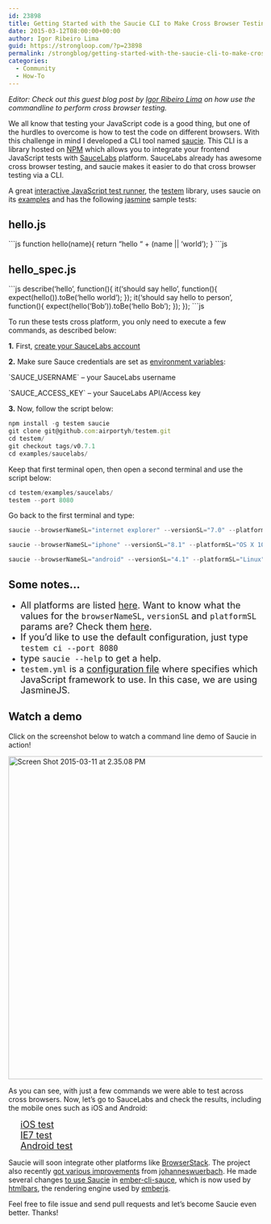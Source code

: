 ```yaml
---
id: 23898
title: Getting Started with the Saucie CLI to Make Cross Browser Testing Easier
date: 2015-03-12T08:00:00+00:00
author: Igor Ribeiro Lima
guid: https://strongloop.com/?p=23898
permalink: /strongblog/getting-started-with-the-saucie-cli-to-make-cross-browser-testing-easier/
categories:
  - Community
  - How-To
---
```

_Editor: Check out this guest blog post by [Igor Ribeiro Lima](https://twitter.com/igorribeirolima) on how use the commandline to perform cross browser testing._

We all know that testing your JavaScript code is a good thing, but one of the hurdles to overcome is how to test the code on different browsers. With this challenge in mind I developed a CLI tool named <a href="https://www.npmjs.com/package/saucie" rel="noreferrer">saucie</a>. This CLI is a library hosted on <a href="https://www.npmjs.com/" rel="noreferrer">NPM</a> which allows you to integrate your frontend JavaScript tests with <a href="https://saucelabs.com/" rel="noreferrer">SauceLabs</a> platform. SauceLabs already has awesome cross browser testing, and saucie makes it easier to do that cross browser testing via a CLI.

<!--more-->

A great <a href="http://tobyho.com/2012/06/24/testem-interactive-js-test-runner/" rel="noreferrer">interactive JavaScript test runner</a>, the <a href="https://github.com/airportyh/testem" rel="noreferrer">testem</a> library, uses saucie on its <a href="https://github.com/airportyh/testem/tree/master/examples/saucelabs" rel="noreferrer">examples</a> and has the following <a href="http://jasmine.github.io/" rel="noreferrer">jasmine</a> sample tests:

## **hello.js**

<div class="highlight highlight-js">
  ```js
function hello(name){
    return “hello “ + (name || ‘world’);
}
```js
</div>

## **hello_spec.js**

<div class="highlight highlight-js">
  ```js
describe(‘hello’, <span class="pl-st">function</span>(){
    it(‘should say hello’, <span class="pl-st">function</span>(){
        expect(hello()).toBe(‘hello world’);
    });
    it(‘should say hello to person’, <span class="pl-st">function</span>(){
        expect(hello(‘Bob’)).toBe(‘hello Bob’);
    });
});
```js
</div>

To run these tests cross platform, you only need to execute a few commands, as described below:

**1.** First, <a href="https://saucelabs.com/signup/trial" rel="noreferrer">create your SauceLabs account</a>

**2.** Make sure Sauce credentials are set as <a href="http://en.wikipedia.org/wiki/Environment_variable" rel="noreferrer">environment variables</a>:

\`SAUCE_USERNAME\` &#8211; your SauceLabs username

\`SAUCE\_ACCESS\_KEY\` &#8211; your SauceLabs API/Access key

**3.** Now, follow the script below:

```js
npm install -g testem saucie
git clone git@github.com:airportyh/testem.git
cd testem/
git checkout tags/v0.7.1
cd examples/saucelabs/
```

Keep that first terminal open, then open a second terminal and use the script below:

```js
cd testem/examples/saucelabs/
testem --port 8080
```

Go back to the first terminal and type:

```js
saucie --browserNameSL="internet explorer" --versionSL="7.0" --platformSL="Windows XP"

saucie --browserNameSL="iphone" --versionSL="8.1" --platformSL="OS X 10.10" --deviceNameSL="iPad Simulator" --deviceOrientationSL="portrait"

saucie --browserNameSL="android" --versionSL="4.1" --platformSL="Linux" --deviceNameSL="Motorola Atrix HD Emulator" --deviceOrientationSL="portrait"
```

## **Some notes&#8230;**

  * <span style="font-size: 18px;">All platforms are listed <a href="https://saucelabs.com/platforms/" rel="noreferrer">here</a>. Want to know what the values for the `browserNameSL`, `versionSL` and `platformSL` params are? Check them <a href="https://docs.saucelabs.com/reference/platforms-configurator/#/" rel="noreferrer">here</a>.</span>
  * <span style="font-size: 18px;">If you’d like to use the default configuration, just type <code>testem ci --port 8080</code></span>
  * <span style="font-size: 18px;">type <code>saucie --help</code> to get a help.</span>
  * <span style="font-size: 18px;">`testem.yml` is a <a href="https://github.com/airportyh/testem#configuration-file" rel="noreferrer">configuration file</a> where specifies which JavaScript framework to use. In this case, we are using JasmineJS.</span>

## **Watch a demo**

Click on the screenshot below to watch a command line demo of Saucie in action!

[<img class="aligncenter size-full wp-image-23904" src="https://strongloop.com/wp-content/uploads/2015/03/Screen-Shot-2015-03-11-at-2.35.08-PM.png" alt="Screen Shot 2015-03-11 at 2.35.08 PM" width="748" height="639" srcset="https://strongloop.com/wp-content/uploads/2015/03/Screen-Shot-2015-03-11-at-2.35.08-PM.png 748w, https://strongloop.com/wp-content/uploads/2015/03/Screen-Shot-2015-03-11-at-2.35.08-PM-300x256.png 300w, https://strongloop.com/wp-content/uploads/2015/03/Screen-Shot-2015-03-11-at-2.35.08-PM-705x602.png 705w, https://strongloop.com/wp-content/uploads/2015/03/Screen-Shot-2015-03-11-at-2.35.08-PM-450x384.png 450w" sizes="(max-width: 748px) 100vw, 748px" />](http://showterm.io/bd7400428650f13e43eb6)

As you can see, with just a few commands we were able to test across cross browsers. Now, let’s go to SauceLabs and check the results, including the mobile ones such as iOS and Android:

<ul class="task-list">
  <li>
    <span style="font-size: 18px;"><a href="https://saucelabs.com/tests/06b62f4bba48469999d7212cf1b62818" rel="noreferrer">iOS test</a></span>
  </li>
  <li>
    <span style="font-size: 18px;"><a href="https://saucelabs.com/tests/945ebbe3b6044963a017cef5949d1cf6" rel="noreferrer">IE7 test</a></span>
  </li>
  <li>
    <span style="font-size: 18px;"><a href="https://saucelabs.com/jobs/11bd49cee6cf49d2a76d5b655f6ccb0f" rel="noreferrer">Android test</a></span>
  </li>
</ul>

Saucie will soon integrate other platforms like <a href="http://www.browserstack.com/" rel="noreferrer">BrowserStack</a>. The project also recently <a href="https://github.com/igorlima/sauce-js-tests-integration/pull/4" rel="noreferrer">got various improvements</a> from <a href="https://github.com/johanneswuerbach" rel="noreferrer">johanneswuerbach</a>. He made several changes <a href="https://github.com/johanneswuerbach/ember-cli-sauce/commit/27036f2c97454abb5a2065fb5a754e7c972ddad4" rel="noreferrer">to use Saucie</a> in <a href="https://github.com/johanneswuerbach/ember-cli-sauce" rel="noreferrer">ember-cli-sauce</a>, which is now used by <a href="https://github.com/tildeio/htmlbars" rel="noreferrer">htmlbars</a>, the rendering engine used by <a href="https://github.com/emberjs/ember.js" rel="noreferrer">emberjs</a>.

Feel free to file issue and send pull requests and let’s become Saucie even better. Thanks!